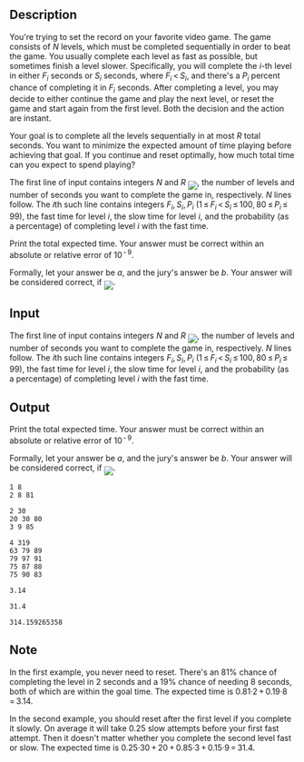 ## Description

<div><p>You're trying to set the record on your favorite video game. The game consists of <span class="tex-span"><i>N</i></span> levels, which must be completed sequentially in order to beat the game. You usually complete each level as fast as possible, but sometimes finish a level slower. Specifically, you will complete the <span class="tex-span"><i>i</i></span>-th level in either <span class="tex-span"><i>F</i><sub class="lower-index"><i>i</i></sub></span> seconds or <span class="tex-span"><i>S</i><sub class="lower-index"><i>i</i></sub></span> seconds, where <span class="tex-span"><i>F</i><sub class="lower-index"><i>i</i></sub> &lt; <i>S</i><sub class="lower-index"><i>i</i></sub></span>, and there's a <span class="tex-span"><i>P</i><sub class="lower-index"><i>i</i></sub></span> percent chance of completing it in <span class="tex-span"><i>F</i><sub class="lower-index"><i>i</i></sub></span> seconds. After completing a level, you may decide to either continue the game and play the next level, or reset the game and start again from the first level. Both the decision and the action are instant.</p><p>Your goal is to complete all the levels sequentially in at most <span class="tex-span"><i>R</i></span> total seconds. You want to minimize the expected amount of time playing before achieving that goal. If you continue and reset optimally, how much total time can you expect to spend playing?</p></div><div class="input-specification"><p>The first line of input contains integers <span class="tex-span"><i>N</i></span> and <span class="tex-span"><i>R</i></span> <img align="middle" class="tex-formula" src="file://PxdBlut8.png" style="max-width: 100.0%;max-height: 100.0%;">, the number of levels and number of seconds you want to complete the game in, respectively. <span class="tex-span"><i>N</i></span> lines follow. The <span class="tex-span"><i>i</i></span>th such line contains integers <span class="tex-span"><i>F</i><sub class="lower-index"><i>i</i></sub>, <i>S</i><sub class="lower-index"><i>i</i></sub>, <i>P</i><sub class="lower-index"><i>i</i></sub></span> <span class="tex-span">(1 ≤ <i>F</i><sub class="lower-index"><i>i</i></sub> &lt; <i>S</i><sub class="lower-index"><i>i</i></sub> ≤ 100, 80 ≤ <i>P</i><sub class="lower-index"><i>i</i></sub> ≤ 99)</span>, the fast time for level <span class="tex-span"><i>i</i></span>, the slow time for level <span class="tex-span"><i>i</i></span>, and the probability (as a percentage) of completing level <span class="tex-span"><i>i</i></span> with the fast time.</p></div><div class="output-specification"><p>Print the total expected time. Your answer must be correct within an absolute or relative error of <span class="tex-span">10<sup class="upper-index"> - 9</sup></span>.</p><p>Formally, let your answer be <span class="tex-span"><i>a</i></span>, and the jury's answer be <span class="tex-span"><i>b</i></span>. Your answer will be considered correct, if <img align="middle" class="tex-formula" src="file://O9RrJ6xD.png" style="max-width: 100.0%;max-height: 100.0%;">.</p></div>

## Input

<p>The first line of input contains integers <span class="tex-span"><i>N</i></span> and <span class="tex-span"><i>R</i></span> <img align="middle" class="tex-formula" src="file://PxdBlut8.png" style="max-width: 100.0%;max-height: 100.0%;">, the number of levels and number of seconds you want to complete the game in, respectively. <span class="tex-span"><i>N</i></span> lines follow. The <span class="tex-span"><i>i</i></span>th such line contains integers <span class="tex-span"><i>F</i><sub class="lower-index"><i>i</i></sub>, <i>S</i><sub class="lower-index"><i>i</i></sub>, <i>P</i><sub class="lower-index"><i>i</i></sub></span> <span class="tex-span">(1 ≤ <i>F</i><sub class="lower-index"><i>i</i></sub> &lt; <i>S</i><sub class="lower-index"><i>i</i></sub> ≤ 100, 80 ≤ <i>P</i><sub class="lower-index"><i>i</i></sub> ≤ 99)</span>, the fast time for level <span class="tex-span"><i>i</i></span>, the slow time for level <span class="tex-span"><i>i</i></span>, and the probability (as a percentage) of completing level <span class="tex-span"><i>i</i></span> with the fast time.</p>

## Output

<p>Print the total expected time. Your answer must be correct within an absolute or relative error of <span class="tex-span">10<sup class="upper-index"> - 9</sup></span>.</p><p>Formally, let your answer be <span class="tex-span"><i>a</i></span>, and the jury's answer be <span class="tex-span"><i>b</i></span>. Your answer will be considered correct, if <img align="middle" class="tex-formula" src="file://O9RrJ6xD.png" style="max-width: 100.0%;max-height: 100.0%;">.</p>





```input1
1 8
2 8 81

```




```input2
2 30
20 30 80
3 9 85

```




```input3
4 319
63 79 89
79 97 91
75 87 88
75 90 83

```




```output1
3.14

```




```output2
31.4

```




```output3
314.159265358

```



## Note

<p>In the first example, you never need to reset. There's an <span class="tex-span">81%</span> chance of completing the level in <span class="tex-span">2</span> seconds and a <span class="tex-span">19%</span> chance of needing <span class="tex-span">8</span> seconds, both of which are within the goal time. The expected time is <span class="tex-span">0.81·2 + 0.19·8 = 3.14</span>.</p><p>In the second example, you should reset after the first level if you complete it slowly. On average it will take <span class="tex-span">0.25</span> slow attempts before your first fast attempt. Then it doesn't matter whether you complete the second level fast or slow. The expected time is <span class="tex-span">0.25·30 + 20 + 0.85·3 + 0.15·9 = 31.4</span>.</p>
